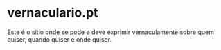 # vernaculario.pt
Este é o sítio onde se pode e deve exprimir vernaculamente sobre quem quiser, quando quiser e onde quiser.
